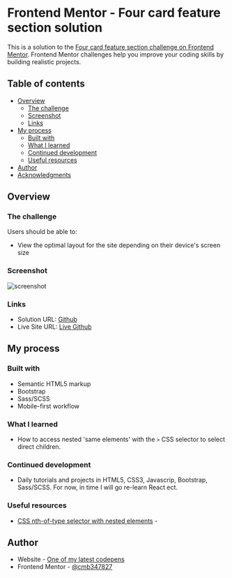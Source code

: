 # Frontend Mentor - Four card feature section solution

This is a solution to the [Four card feature section challenge on Frontend Mentor](https://www.frontendmentor.io/challenges/four-card-feature-section-weK1eFYK). Frontend Mentor challenges help you improve your coding skills by building realistic projects. 

## Table of contents

- [Overview](#overview)
  - [The challenge](#the-challenge)
  - [Screenshot](#screenshot)
  - [Links](#links)
- [My process](#my-process)
  - [Built with](#built-with)
  - [What I learned](#what-i-learned)
  - [Continued development](#continued-development)
  - [Useful resources](#useful-resources)
- [Author](#author)
- [Acknowledgments](#acknowledgments)

## Overview

### The challenge

Users should be able to:

- View the optimal layout for the site depending on their device's screen size

### Screenshot

![screenshot](https://i.postimg.cc/yxsmF9Wf/screenshot.png)

### Links

- Solution URL: [Github](https://github.com/cmb347827/four-card-feature-section-master-github.io)
- Live Site URL: [Live Github](https://cmb347827.github.io/four-card-feature-section-master-github.io/)

## My process

### Built with

- Semantic HTML5 markup
- Bootstrap
- Sass/SCSS
- Mobile-first workflow

### What I learned

- How to access nested 'same elements' with the `>` CSS selector to select direct children.

### Continued development

- Daily tutorials and projects in HTML5, CSS3, Javascrip, Bootstrap, Sass/SCSS. For now, in time I will go re-learn React ect.

### Useful resources

- [CSS nth-of-type selector with nested elements](https://stackoverflow.com/questions/23986929/css-nth-of-type-selector-with-nested-elements) - 
 

## Author

- Website - [One of my latest codepens](https://codepen.io/cynthiab72/pen/oNybYON)
- Frontend Mentor - [@cmb347827](https://www.frontendmentor.io/profile/cmb347827)


